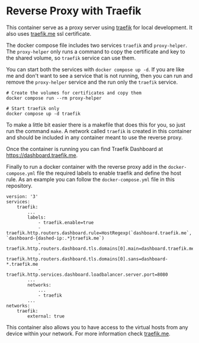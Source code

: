 # Reverse Proxy with Traefik
This container serve as a proxy server using [traefik](https://traefik.io/) for local development. It also uses [traefik.me](https://traefik.me) ssl certificate.

The docker compose file includes two services ```traefik``` and ```proxy-helper```. The ```proxy-helper``` only runs a command to copy the certificate and key to the shared volume, so ```traefik``` service can use them.

You can start both the services with ```docker compose up -d```. If you are like me and don't want to see a service that is not running, then you can run and remove the ```proxy-helper``` service and the run only the ```traefik``` service.

```
# Create the volumes for certificates and copy them
docker compose run --rm proxy-helper

# Start traefik only
docker compose up -d traefik
```

To make a little bit easier there is a makefile that does this for you, so just run the command ```make```. A network called ```traefik``` is created in this container and should be included in any container meant to use the reverse proxy.

Once the container is running you can find Traefik Dashboard at https://dashboard.traefik.me.

Finally to run a docker container with the reverse proxy add in the ```docker-compose.yml``` file the required labels to enable traefik and define the host rule. As an example you can follow the ```docker-compose.yml``` file in this repository.

```
version: '3'
services:
    traefik:
        ...
        labels:
            - traefik.enable=true
            - traefik.http.routers.dashboard.rule=HostRegexp(`dashboard.traefik.me`, `dashboard-{dashed-ip:.*}traefik.me`)
            - traefik.http.routers.dashboard.tls.domains[0].main=dashboard.traefik.me
            - traefik.http.routers.dashboard.tls.domains[0].sans=dashboard-*.traefik.me
            - traefik.http.services.dashboard.loadbalancer.server.port=8080
        ...
        networks:
            ...
            - traefik
        ...
networks:
    traefik:
        external: true
```

This container also allows you to have access to the virtual hosts from any device within your network. For more information check [traefik.me](https:/traefik.me).


